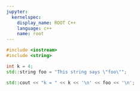 ```yaml
---
jupyter:
  kernelspec:
    display_name: ROOT C++
    language: c++
    name: root
---
```


```c++
#include <iostream>
#include <string>
```

```c++
int k = 4;
std::string foo = "This string says \"foo\"";
```

```c++
std::cout << "k = " << k << '\n' << foo << '\n';
```
